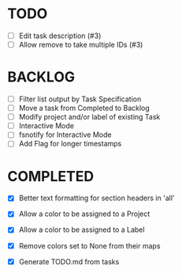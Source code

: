# TODO

 - [ ] Edit task description (#3)
 - [ ] Allow remove to take multiple IDs (#3)

# BACKLOG

 - [ ] Filter list output by Task Specification
 - [ ] Move a task from Completed to Backlog
 - [ ] Modify project and/or label of existing Task
 - [ ] Interactive Mode
 - [ ] fsnotify for Interactive Mode
 - [ ] Add Flag for longer timestamps

# COMPLETED

 - [x] Better text formatting for section headers in 'all'
 - [x] Allow a color to be assigned to a Project
 - [x] Allow a color to be assigned to a Label
 - [x] Remove colors set to None from their maps
 - [x] Generate TODO.md from tasks

